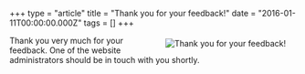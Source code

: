 +++
type = "article"
title = "Thank you for your feedback!"
date = "2016-01-11T00:00:00.000Z"
tags = []
+++

<img src="/images/people_64.png" align="right" border="0" hspace="20" vspace="5" alt="Thank you for your feedback!">
Thank you very much for your feedback. One of the website administrators should be in touch with you shortly.
